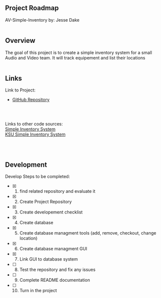 Project Roadmap
---------------
AV-Simple-Inventory
by: Jesse Dake
<br><br>


## Overview
The goal of this project is to create a simple inventory system for a small Audio and Video team.
It will track equipement and list their locations
<br><br>




## Links
Link to Project:<br>
 - [GitHub Repository](https://github.com/ksu-is/AV-Simple-Inventory)


<br><br>

Links to other code sources:<br>
 [Simple Inventory System](https://code-projects.org/simple-inventory-system-in-python-with-source-code/)<br>
 [KSU Simple Inventory System](https://github.com/ksu-is/simple-inventory)

<br><br>


## Development

Develop Steps to be completed:

- [x] 1. find related repository and evaluate it

- [x] 2.  Create Project Repository

- [x] 3.  Create developement checklist

- [X] 4.  Create database

- [X] 5.  Create database managment tools (add, remove, checkout, change location)

- [X] 6.  Create database managment GUI

- [X] 7.  Link GUI to database system

- [ ] 8.  Test the repository and fix any issues

- [ ] 9.  Complete README documentation

- [ ] 10. Turn in the project